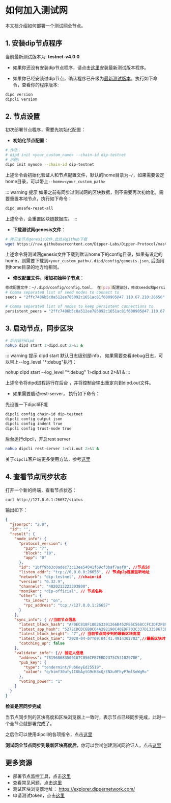 # 如何加入测试网

本文档介绍如何部署一个测试网全节点。

## 1. 安装dip节点程序

当前最新测试版本为: **testnet-v4.0.0**

* 如果你还没有安装dip节点程序，请点击[这里](../software/how-to-install.md)安装最新测试版本程序。

* 如果你已经安装过dip节点，确认程序已升级为[最新测试版本](./../software/how-to-install.md#最新版本)。执行如下命令，查看你的程序版本:

```bash
dipd version
dipcli version
```

## 2. 节点设置

初次部署节点程序，需要先初始化配置：

* **初始化节点配置**：

```bash
# 作法：
# dipd init <your_custom_name> --chain-id dip-testnet
# 示例:
dipd init mynode --chain-id dip-testnet
```

上述命令会初始化验证人和节点配置文件，默认的home目录为```~/```，如果需要设定home目录，可以带上```--home=<your_custom_path>```

::: warning 提示
如果之前有同步过测试网的区块数据，则不需要再次初始化。需要重置本地节点，执行如下命令：

```bash
dipd unsafe-reset-all
```

上述命令，会重置区块链数据库。
:::

* **下载测试网genesis文件**：

```bash
# 拷贝主节点genesis文件,此处从github下载
wget https://raw.githubusercontent.com/Dipper-Labs/Dipper-Protocol/master/genesis.json -O  ~/.dipd/config/genesis.json
```

上述命令将测试网genesis文件下载到默认home下的config目录，如果有设定的home，则需要下载到```<your_custom_path>/.dipd/config/genesis.json```,  后面用到home目录的地方均相同。

* **修改配置文件，增加初始种子节点**：

```bash
修改配置文件：~/.dipd/config/config.toml， 在[p2p]配置部分，修改seeds和persistent_peers配置项，添加种子节点seed， 如下：
# Comma separated list of seed nodes to connect to
seeds = "2ffc7486b5c8a512ee785092c1651ac81f600905@47.110.67.210:26656"

# Comma separated list of nodes to keep persistent connections to
persistent_peers = "2ffc7486b5c8a512ee785092c1651ac81f600905@47.110.67.210:26656"
```

## 3. 启动节点，同步区块

```bash
# 后台运行dipd
nohup dipd start 1>dipd.out 2>&1 &
```

::: warning 提示
dipd start 默认日志级别是info， 如果需要查看debug日志，可以带上--log_level "*:debug"执行：

nohup dipd start --log_level "*:debug" 1>dipd.out 2>&1 &
:::

上述命令将dipd进程运行在后台 ，并将控制台输出重定向到dipd.out文件。

* 如果需要启动rest-server， 执行如下命令：

先设置一下dipcli环境

```bash
dipcli config chain-id dip-testnet
dipcli config output json
dipcli config indent true
dipcli config trust-node true
```

后台运行dipcli，开启rest server

```bash
nohup dipcli rest-server 1>cli.out 2>&1 &
```

关于```dipcli```客户端更多使用方法，参考[这里](../software/dipcli.md)

## 4. 查看节点同步状态

打开一个新的终端，查看节点状态：

```bash
curl http://127.0.0.1:26657/status
```

输出如下：

```json
{
  "jsonrpc": "2.0",
  "id": "",
  "result": {
    "node_info": {
      "protocol_version": {
        "p2p": "7",
        "block": "10",
        "app": "0"
      },
      "id": "1bff9bb3c0adec73c13ee54041f69cf3baf7aaf0", //节点id
      "listen_addr": "tcp://0.0.0.0:26656", // 节点p2p连接监听地址
      "network": "dip-testnet", //chain-id
      "version": "0.32.9",
      "channels": "4020212223303800",
      "moniker": "dip-official", // 节点名称
      "other": {
        "tx_index": "on",
        "rpc_address": "tcp://127.0.0.1:26657"
      }
    },
    "sync_info": { //当前节点信息
      "latest_block_hash": "AF0EC818F18B263391266B452FE6C568CCFC3DF2FB918F1D5094A106D463AE06",
      "latest_app_hash": "527ECDCDC6B0C64A292190C40EDF703C337D13358673E743CF2F9ACC86133AEC",
      "latest_block_height": "7",// 当前节点同步到的最新区块高度 
      "latest_block_time": "2020-04-07T09:04:41.491430278Z",//最新区块时间
      "catching_up": false
    },
    "validator_info": {// 验证人信息
      "address": "781968683509187C056CFB7EBD2375C53102970E",
      "pub_key": {
        "type": "tendermint/PubKeyEd25519",
        "value": "q/himf30ufy1IObAytG9cK8xQ/ENXu9FhyP7mlSeWgM="
      },
      "voting_power": "1"
    }
  }
}
```

**检查是否同步完成**

当节点同步到的区块高度和区块浏览器上一致时，表示节点已经同步完成，此时一个全节点就部署完成了。

之后你可以使用dipcli的各项指令，点击[这里](../software/dipcli.md)

**测试网全节点同步到最新区块高度后**，你可以尝试创建测试网验证人，点击[这里](./how-to-become-validator.md)

## 更多资源

* 部署节点监控工具，点击[这里](../software/monitor.md)
* 查看常见问题，点击[这里](../advanced/Q&A.md)
* 测试区块浏览器地址： <https://explorer.dippernetwork.com/>
* 申请测试token，点击[这里](testcoin.md)